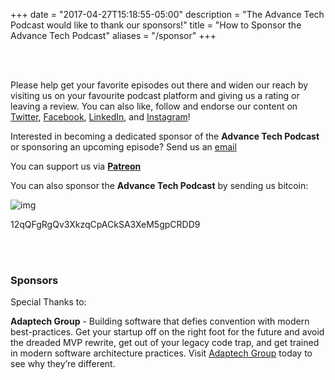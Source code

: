 +++
date = "2017-04-27T15:18:55-05:00"
description = "The Advance Tech Podcast would like to thank our sponsors!"
title = "How to Sponsor the Advance Tech Podcast"
aliases = "/sponsor"
+++

<br></br>

Please help get your favorite episodes out there and widen our reach by visiting us on your favourite podcast platform and giving us a rating or leaving a review. You can also like, follow and endorse our content on [Twitter](https://twitter.com/AdvTechPodcast), [Facebook](https://www.facebook.com/advancetechmedia), [LinkedIn](https://www.linkedin.com/company/advance-tech-media/), and [Instagram](https://www.instagram.com/advance_tech_media/)!

Interested in becoming a dedicated sponsor of the **Advance Tech Podcast** or sponsoring an upcoming episode? Send us an [email](mailto:alexandra.moxin@advancetechmedia.org)


You can support us via **[Patreon](https://www.patreon.com/AdvanceTechPodcast?alert=2)**

You can also sponsor the **Advance Tech Podcast** by sending us bitcoin:

![img](/img/sponsors/wallet.png)

12qQFgRgQv3XkzqCpACkSA3XeM5gpCRDD9




<br></br>

  <script>
    paypal.Button.render({
      env: 'production', // Or 'sandbox',

      commit: true, // Show a 'Pay Now' button

      style: {
        color: 'gold',
        size: 'small'
      },

      payment: function(data, actions) {
        /*
         * Set up the payment here
         */
      },

      onAuthorize: function(data, actions) {
        /*
         * Execute the payment here
         */
      },

      onCancel: function(data, actions) {
        /*
         * Buyer cancelled the payment
         */
      },

      onError: function(err) {
        /*
         * An error occurred during the transaction
         */
      }
    }, '#paypal-button');
  </script>
</body>


<h3> Sponsors </h3>

Special Thanks to:

**Adaptech Group** - Building software that defies convention with modern best-practices.  Get your startup off on the right foot for the future and avoid the dreaded MVP rewrite, get out of your legacy code trap, and get trained in modern software architecture practices. Visit [Adaptech Group](https://www.adaptechgroup.com/) today to see why they’re different.